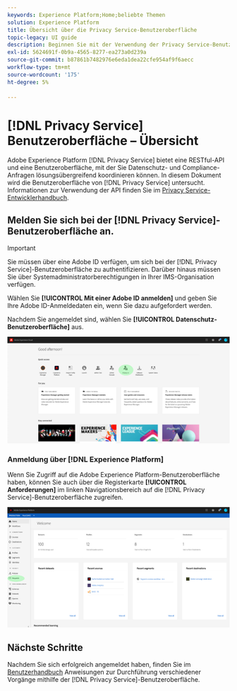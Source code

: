 ```yaml
---
keywords: Experience Platform;Home;beliebte Themen
solution: Experience Platform
title: Übersicht über die Privacy Service-Benutzeroberfläche
topic-legacy: UI guide
description: Beginnen Sie mit der Verwendung der Privacy Service-Benutzeroberfläche, um Datenschutzanfragen über verschiedene Experience Cloud-Anwendungen hinweg zu koordinieren und zu überwachen.
exl-id: 5624691f-0b9a-4565-8277-ea273a0d239a
source-git-commit: b87861b7482976e6eda1dea22cfe954af9f6aecc
workflow-type: tm+mt
source-wordcount: '175'
ht-degree: 5%

---
```


# [!DNL Privacy Service] Benutzeroberfläche – Übersicht

Adobe Experience Platform [!DNL Privacy Service] bietet eine RESTful-API und eine Benutzeroberfläche, mit der Sie Datenschutz- und Compliance-Anfragen lösungsübergreifend koordinieren können. In diesem Dokument wird die Benutzeroberfläche von [!DNL Privacy Service] untersucht. Informationen zur Verwendung der API finden Sie im [Privacy Service-Entwicklerhandbuch](../api/getting-started.md).

## Melden Sie sich bei der [!DNL Privacy Service]-Benutzeroberfläche an.

>[!IMPORTANT]
>
>Sie müssen über eine Adobe ID verfügen, um sich bei der [!DNL Privacy Service]-Benutzeroberfläche zu authentifizieren. Darüber hinaus müssen Sie über Systemadministratorberechtigungen in Ihrer IMS-Organisation verfügen.

Wählen Sie **[!UICONTROL Mit einer Adobe ID anmelden]** und geben Sie Ihre Adobe ID-Anmeldedaten ein, wenn Sie dazu aufgefordert werden.

Nachdem Sie angemeldet sind, wählen Sie **[!UICONTROL Datenschutz-Benutzeroberfläche]** aus.

![](../images/ui-overview/quick-access.png)

### Anmeldung über [!DNL Experience Platform]

Wenn Sie Zugriff auf die Adobe Experience Platform-Benutzeroberfläche haben, können Sie auch über die Registerkarte **[!UICONTROL Anforderungen]** im linken Navigationsbereich auf die [!DNL Privacy Service]-Benutzeroberfläche zugreifen.

![](../images/ui-overview/platform.png)

## Nächste Schritte

Nachdem Sie sich erfolgreich angemeldet haben, finden Sie im [Benutzerhandbuch](user-guide.md) Anweisungen zur Durchführung verschiedener Vorgänge mithilfe der [!DNL Privacy Service]-Benutzeroberfläche.
